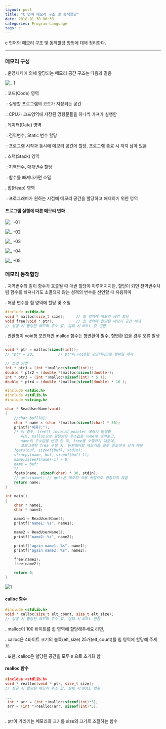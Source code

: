 ```yaml
---
layout: post
title: "C 언어 메모리 구조 및 동적할당"
date: 2018-01-30 00:30
categories: Program-Language
tags: c
---
```


c 언어의 메모리 구조 및 동적할당 방법에 대해 정리한다.

------

### 메모리 구성

  . 운영체제에 의해 할당되는 메모리 공간 구조는 다음과 같음

![_ 1](https://user-images.githubusercontent.com/29933947/35561457-b6c8267c-05f3-11e8-8f74-c13644e5012b.png)

  . 코드(Code) 영역

​    : 실행할 프로그램의 코드가 저장되는 공간

​    : CPU가 코드영역에 저장된 명령문들을 하나씩 가져가 실행함

  . 데이터(Data) 영역

​    : 전역변수, Static 변수 할당

​    : 프로그램 시작과 동시에 메모리 공간에 할당, 프로그램 종료 시 까지 남아 있음

  . 스택(Stack) 영역

​    : 지역변수, 매개변수 할당

​    : 함수를 빠져나가면 소멸

  . 힙(Heap) 영역

​    : 프로그래머가 원하는 시점에 메모리 공간을 할당하고 해제하기 위한 영역



#### 프로그램 실행에 따른 메모리 변화

![_ -01](https://user-images.githubusercontent.com/29933947/36091026-ba91e3ce-1025-11e8-8cd4-01169f635898.png)





![_ -02](https://user-images.githubusercontent.com/29933947/36091027-bac0fd9e-1025-11e8-9708-b5a7314e9139.png)



![_ -03](https://user-images.githubusercontent.com/29933947/36091023-b9dbacd0-1025-11e8-9c25-73280506d89b.png)



![_ -04](https://user-images.githubusercontent.com/29933947/36091024-ba3a0dca-1025-11e8-93b4-96f0121ac009.png)



![_ -05](https://user-images.githubusercontent.com/29933947/36091025-ba63243a-1025-11e8-95ed-61985a2f5fb0.png)





### 메모리 동적할당

  . 지역변수와 같이 함수가 호출될 때 매번 할당이 이루어지지만, 할당이 되면 전역변수처럼 함수를 빠져나가도 소멸되지 않는 성격의 변수를 선언할 때 유용하미

  . 해당 변수를 힙 영역에 할당 및 소멸

```c
#include <stdio.h>
void * malloc(size_t size);		// 힙 영역에 메모리 공간 할당
void free(void * ptr);			// 힙 영역에 할당된 메모리 공간 해제
// 성공 시 할당된 메모리 주소 값, 실패 시 NULL 값 반환
```

  . 반환형이 void형 포인터인 malloc 함수는 형변환이 필수, 형변환 없을 경우 오류 발생

```c
...
void * ptr = malloc(sizeof(int));
// *ptr = 20;			// ptr이 void형 포인터이므로 컴파일 에러

// 선언 방법
int * ptr1 = (int *)malloc(sizeof(int));
double * ptr2 = (double *)malloc(sizeof(double));
int * ptr3 = (int *)malloc(sizeof(int) * 5 ));
double * ptr4 = (double *)malloc(sizeof(double) * 10 );
```

 

```c
#include <stdio.h>
#include <stdlib.h>
#include <string.h>

char * ReadUserName(void)
{
    //char buf[30];
    char * name = (char *)malloc(sizeof(char) * 30);
    printf("이름?:");
    /* 이 경우, free() invalid pointer 에러가 발생함
       이는, malloc으로 할당받은 주소값을 name에 넣어놓고,
       name의 주소값을 변경 한 후, free를 수행하기 때문에,
       프로그램은 free 수행 시, 반환해야할 메모리를 잘못 참조하게 되기 때문
    fgets(buf, sizeof(buf), stdin);
    strncpy(name, buf, sizeof(buf)-1);
    name[sizeof(name)-1] = 0;
    name = buf;
    */
    fgets(name, sizeof(char) * 30, stdin);
    // gets(name); // gets은 메모리 사용 위험으로 권장하지 않음
    return name;
}

int main()
{
    char * name1;
    char * name2;

    name1 = ReadUserName();
    printf("name1: %s", name1);

    name2 = ReadUserName();
    printf("name2: %s", name2);

    printf("again name1: %s", name1);
    printf("again name2: %s", name2);

    free(name1);
    free(name2);

    return 0;
}
```

![1](https://user-images.githubusercontent.com/29933947/35566472-d9ccc81a-0604-11e8-91f3-967ad2ec0e07.png)

#### calloc 함수

```c
#include <stdlib.h>
void * calloc(size_t elt_count, size_t elt_size);
// 성공 시 할당된 메모리 주소 값, 실패 시 NULL 반환
```

  . malloc이 100 바이트를 힙 영역에 할당해주세요 라면,

  . calloc은 4바이트 크기의 블록(elt_size) 25개(elt_count)를 힙 영역에 할당해 주세요.

  . 또한, calloc은 할당된 공간을 모두 `0` 으로 초기화 함

#### realloc 함수

```c
#incldue <stdlib.h>
void * realloc(void * ptr, size_t size);
// 성공 시 할당된 메모리 주소 값, 실패 시 NULL 반환

...
 int * arr = (int *)malloc(sizeof(int)*3);
 arr = (int *)realloc(arr, sizeof(int)*5);
...
```

  . ptr이 가리키는 메모리의 크기를 size의 크기로 조절하는 함수

